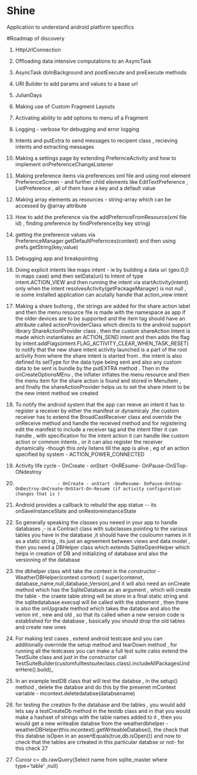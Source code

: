 # Shine
Application to understand android platform specifics

#Roadmap of discovery

1. HttpUrlConnection 

2. Offloading data intensive computations to an AsyncTask 

3. AsyncTask doInBackground and postExecute and preExecute methods 

4. URI Builder to add params and values to a base url 

5. JulianDays 

6. Making use of Custom Fragment Layouts

7. Activating ability to add options to menu of a Fragment

8. Logging - verbose for debugging and error logging

9. Intents and putExtra to send messages to recipent class , recieving intents and extracting messages 

10. Making a settings page by extending PrefernceActivity and how to implement onPreferenceChangeListener

11. Making preference items via preferences xml file and using root element PreferenceScreen - and further child elements like EditTextPreference , ListPreference , all of them have a key and a default value

12. Making array elements as resources - string-array which can be accessed by @array attribute

13. How to add the preference via the addPrefernceFromResource(xml file id) , finding preference by findPreference(by key string)

14. getting the preference values via PreferenceManager.getDefaultPrefernces(context) and then using prefs.getString(key,value)

15. Debugging app and breakpointing 

16. Doing explicit intents like maps intent - ie by building a data uri (geo:0,0 in maps case) amd then setData(uri) to Intent of type intent.ACTION_VIEW and then running the intent via startActivity(intent) only when the intent resolvesActivity(getPackageManager) is not null , ie some installed  application can acutally handle that action_view intent

17. Making a share buttong , the strings are added for the share action label and then the menu resource file is made with the namespace as app if the older devices are to be supported and the item tag should have an attribute called actionProviderClass which directs to the android support library ShareActionProvider class , then the custom shareAction Intent is made which instantiates an ACTION_SEND intent and then adds the flag by intent.addFlags(intent.FLAG_ACTIVITY_CLEAR_WHEN_TASK_RESET) to notify that the new share intent activity launched is a part of the root activity from where the share intent is started from . the intent is also defined its setType for the data type being sent and also any custom data to be sent is bundle by the putEXTRA method . Then in the onCreateOptionsMEnu , the inflater inflates the menu resource and then the menu item for the share action is found and stored in MenuItem , and finally the shareActionProvider helps us to set the share intent to be the new intent method we created 

18. To notify the android system that the app can reieve an intent it has to register a receiver by either the manifest or dynamicaly ,the custom receiver has to extend the BroadCastReceiver class and override the onReceive method and handle the received method and for registering edit the manifest to include a receiver tag and the intent filter it can handle , with specification for the intent action it can handle like custom action or common intents , or it can also register the receiver dynamically -though this only listens till the app is alive , eg of an action specified by system - ACTION_POWER_CONNECTED

19. Activity life cycle - OnCreate - onStart -OnREsume- OnPause-OnSTop- ONdestroy
20.                     - OnCreate - onStart -OneResume- OnPause-OnStop-OnDestroy-OnCreate-OnStart-On-Resume (if activity configuration changes that is )

21. Android provides a callback to rebuild the app statue -- its onSaveInstanceState and onRestoreinstanceState
22. So generally speaking the classes you neeed in your app to handle databases ,- is a Contract class with subclasses pointing to the various tables you have in the database ,it should have the couloumn names in it as a static string , its just an agreement between views and data model , then you need a DBHelper class which extends SqliteOpenHelper which helps in creation of DB and initializing of database and also the versioning of the database

23. the dbhelper class whll take the context in the constructor - WeatherDBHelper(context context) { super(contenxt, database_name,null,database_Version),and it will also need an onCreate method which has the SqliteDatabase as an argument , which will create the table - the craete table string will be store in a final static string and the sqlitedatabase.execsql will be called with the statement , then there is also the onUpgrade method which takes the databse and also the verion int , new and old , so that its called when a new version code is established for the database , basically you should drop the old tables and create new ones 

24. For making test cases , extend android testcase and you can additionally overrride the setup method and tearDown method , for running all the testcases you can make a full test suite calss extend the TestSuite class and just in the constructor call TestSuiteBuilder(customfulltestsuiteclass.class).includeAllPackagesUnderHere().build)_ 

25. In an example testDB class that will test the databse , in the setup() method , delete the databse and do this by the presenet mContext variable - mcontext.deletedatabse(databsename) 

26. for testing the creation fo the database and the tables , you would add lets say a testCreateDb method in the testdb class and in that you would make a hashset of strings with the table names added to it , then you would get a new writeable databse from the weatherdbhelper - weatherDBHelper(this.mcontext).getWriteableDatabse(), the check that this databse isOpen in an assertEquals(true,db.isOpen()) and now to check that the tables are crteated in this particular databse or not-  for this check 27

27. Curosr c= db.rawQuery(Select name from sqlite_master where type='table' ,null) 

